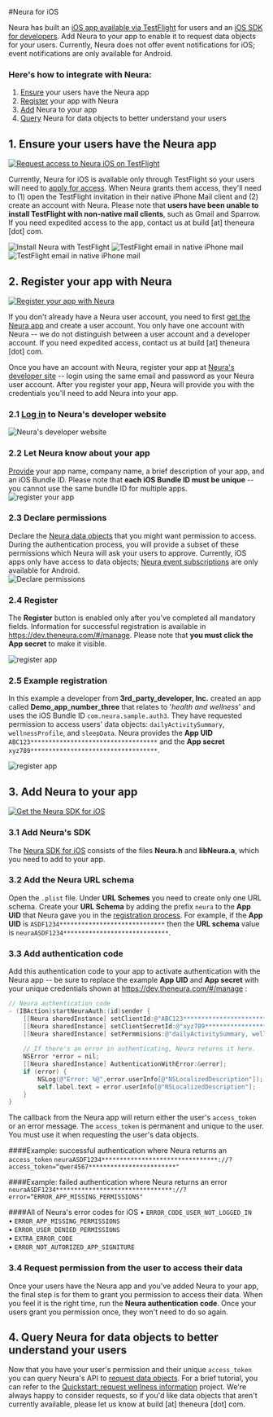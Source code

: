 

#Neura for iOS

Neura has built an [iOS app available via TestFlight](https://github.com/NeuraLabs/Neura_documentation/blob/master/text/SDK_iOS.md#1-ensure-your-users-have-the-neura-app) for users and an [iOS SDK
for developers](https://github.com/NeuraLabs/neura_ios_sdk/tree/master/SampleProject/NeuraAuthSampleApp/lib).  Add Neura to your app to enable it to request data objects for your users.  Currently, Neura does not offer event notifications for iOS; event notifications are only available for Android. 

### Here's how to integrate with Neura:  
  1. [Ensure](https://github.com/NeuraLabs/Neura_documentation/blob/master/text/SDK_iOS.md#1-ensure-your-users-have-the-neura-app) your users have the Neura app  
  2. [Register](https://github.com/NeuraLabs/Neura_documentation/blob/master/text/SDK_iOS.md#2-register-your-app-with-neura) your app with Neura  
  3. [Add](https://github.com/NeuraLabs/Neura_documentation/blob/master/text/SDK_iOS.md#3-add-neura-to-your-app) Neura to your app  
  4. [Query](https://github.com/NeuraLabs/Neura_documentation/blob/master/text/SDK_iOS.md#4-query-data-objects-to-better-understand-your-users) Neura for data objects to better understand your users  

##  1. Ensure your users have the Neura app  
[![Request access to Neura iOS on TestFlight](https://github.com/NeuraLabs/Neura_documentation/blob/master/resources/buttonRequestAccessiOS.png)](https://theneura.prefinery.com/betas/4631/testers/new?display=inline&version=2)

Currently, Neura for iOS is available only through TestFlight so your users will need to [apply for access](https://theneura.prefinery.com/betas/4631/testers/new?display=inline&version=2).  When Neura grants them access, they'll need to (1) open the TestFlight invitation in their native iPhone Mail client and (2) create an account with Neura.  Please note that **users have been unable to install TestFlight with non-native mail clients**, such as Gmail and Sparrow.  If you need expedited access to the app, contact us at build [at] theneura [dot] com.
    
![Install Neura with TestFlight](https://github.com/NeuraLabs/Neura_documentation/blob/master/resources/HowToGetNeuraAppiOSFramed.png) ![TestFlight email in native iPhone mail](https://github.com/NeuraLabs/Neura_documentation/blob/master/resources/TestFlightIniPhoneMailFramed.png) ![TestFlight email in native iPhone mail](https://github.com/NeuraLabs/Neura_documentation/blob/master/resources/CreateNeuraAccountFramed.png)  

##  2. Register your app with Neura  
[![Register your app with Neura](https://github.com/NeuraLabs/Neura_documentation/blob/master/resources/buttonRegisterApp.png)](https://dev.theneura.com)  

If you don't already have a Neura user account, you need to first [get the Neura app](https://theneura.prefinery.com/betas/4631/testers/new?display=inline&version=2) and create a user account.  You only have one account with Neura -- we do not distinguish between a user account and a developer account.  If you need expedited access, contact us at build [at] theneura [dot] com.  

Once you have an account with Neura, register your app at [Neura's developer site](https://dev.theneura.com) -- login using the same email and password as your Neura user account.  After you register your app, Neura will provide you with the credentials you'll need to add Neura into your app.      

### 2.1 [Log in](https://dev.theneura.com) to Neura's developer website

![Neura's developer website](https://github.com/NeuraLabs/Neura_documentation/blob/master/resources/NeuraDevSite.png)  

### 2.2 Let Neura know about your app
[Provide](https://dev.theneura.com/#/register) your app name, company name, a brief description of your app, and an iOS Bundle ID.  Please note that **each iOS Bundle ID must be unique** -- you cannot use the same bundle ID for multiple apps.  
![register your app](https://github.com/NeuraLabs/Neura_documentation/blob/master/resources/Registration_page_top_iOS.png)

### 2.3 Declare permissions 
Declare the [Neura data objects](https://github.com/NeuraLabs/Neura_documentation/blob/master/text/pull.md) that you might want permission to access.  During the authentication process, you will provide a subset of these permissions which Neura will ask your users to approve.  Currently, iOS apps only have access to data objects; [Neura event subscriptions](https://github.com/NeuraLabs/Neura_documentation/blob/master/text/push.md) are only available for Android.  
![Declare permissions](https://github.com/NeuraLabs/Neura_documentation/blob/master/resources/Registration_page_middle_permissions.png)

### 2.4 Register
The **Register** button is enabled only after you've completed all mandatory fields.  Information for successful registration is available in https://dev.theneura.com/#/manage. Please note that **you must click the App secret** to make it visible.  

![register app](https://github.com/NeuraLabs/Neura_documentation/blob/master/resources/Registration_page_bottom.png)

### 2.5 Example registration
In this example a developer from **3rd_party_developer, Inc.** created an app called **Demo_app_number_three** that relates to '*health and wellness*' and uses the iOS Bundle ID `com.neura.sample.auth3`. They have requested permission to access users' data objects: `dailyActivitySummary`, `wellnessProfile`, and `sleepData`. Neura provides the **App UID** `ABC123***********************************` and the **App secret** `xyz789***********************************`.    

![register app](https://github.com/NeuraLabs/Neura_documentation/blob/master/resources/ExampleAppRegistrationiOS.png)

##  3. Add Neura to your app 

[![Get the Neura SDK for iOS](https://github.com/NeuraLabs/Neura_documentation/blob/master/resources/buttonGetSDKiOS.png)](https://github.com/NeuraLabs/neura_ios_sdk/tree/master/SampleProject/NeuraAuthSampleApp/lib)  

### 3.1 Add Neura's SDK 
The [Neura SDK for iOS](https://github.com/NeuraLabs/neura_ios_sdk/tree/master/SampleProject/NeuraAuthSampleApp/lib) consists of the files **Neura.h** and **libNeura.a**, which you need to add to your app.  

### 3.2 Add the Neura URL schema
Open the `.plist` file. Under **URL Schemes** you need to create only one URL schema. Create your **URL Schema** by adding the prefix `neura` to the **App UID** that Neura gave you in the [registration process](https://github.com/NeuraLabs/Neura_documentation/tree/master/text/account.md). For example, if the **App UID** is `ASDF1234*****************************` then the **URL schema** value is `neuraASDF1234*****************************`.  


### 3.3 Add authentication code
Add this authentication code to your app to activate authentication with the Neura app -- be sure to replace the example **App UID** and **App secret** with your unique credentials shown at https://dev.theneura.com/#/manage :
```Objective-C
// Neura authentication code
- (IBAction)startNeuraAuth:(id)sender {    
    [[Neura sharedInstance] setClientId:@"ABC123***********************************"]; // replace ABC123*********************************** with the App UID that Neura provides, shown at: https://dev.theneura.com/#/manage
    [[Neura sharedInstance] setClientSecretId:@"xyz789***********************************"]; // replace xyz789*********************************** with the App Secret that Neura provides, shown at: https://dev.theneura.com/#/manage
    [[Neura sharedInstance] setPermmisions:@"dailyActivitySummary, wellnessProfile,sleepData"]; //replace with the specific premissions you requested, shown at: https://dev.theneura.com/#/manage 
    
    // If there's an error in authenticating, Neura returns it here.
    NSError *error = nil;
    [[Neura sharedInstance] AuthenticationWithError:&error];
    if (error) {
        NSLog(@"Error: %@",error.userInfo[@"NSLocalizedDescription"]);
        self.label.text = error.userInfo[@"NSLocalizedDescription"];
    }
}
```

The callback from the Neura app will return either the user's `access_token` or an error message. The `access_token` is permanent and unique to the user. You must use it when requesting the user's data objects. 

####Example: successful authentication where Neura returns an `access_token`
`neuraASDF1234********************************://?access_token=“qwer4567************************"`  

####Example: failed authentication where Neura returns an error 
`neuraASDF1234********************************://?error=“ERROR_APP_MISSING_PERMISSIONS"`

####All of Neura's error codes for iOS
•	`ERROR_CODE_USER_NOT_LOGGED_IN`    
•	`ERROR_APP_MISSING_PERMISSIONS`  
•	`ERROR_USER_DENIED_PERMISSIONS`  
•	`EXTRA_ERROR_CODE`  
•	`ERROR_NOT_AUTORIZED_APP_SIGNITURE`  

### 3.4 Request permission from the user to access their data
Once your users have the Neura app and you've added Neura to your app, the final step is for them to grant you permission to access their data.  When you feel it is the right time, run the **Neura authentication code**.  Once your users grant you permission once, they won't need to do so again. 


##  4. Query Neura for data objects to better understand your users  

Now that you have your user's permission and their unique `access_token` you can query Neura's API to [request data objects](https://github.com/NeuraLabs/Neura_documentation/blob/master/text/pull.md).  For a brief tutorial, you can refer to the [Quickstart: request wellness information](https://github.com/NeuraLabs/Neura_documentation/blob/master/text/quickstartPull.md) project. We're always happy to consider requests, so if you'd like data objects that aren't currently available, please let us know at build [at] theneura [dot] com. 



